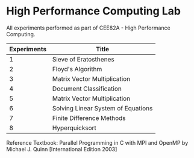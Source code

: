 # High Performance Computing Lab
All experiments performed as part of CEE82A - High Performance Computing.

| Experiments | Title |
| --- | --- |
| 1 | Sieve of Eratosthenes |
| 2 | Floyd's Algorithm |
| 3 | Matrix Vector Multiplication |
| 4 | Document Classification |
| 5 | Matrix Vector Multiplication |
| 6 | Solving Linear System of Equations |
| 7 | Finite Difference Methods |
| 8 | Hyperquicksort |

Reference Textbook:
Parallel Programming in C with MPI and OpenMP by Michael J. Quinn [International Edition 2003]
